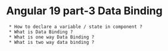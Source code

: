 # Angular 19 part-3 Data Binding

```text
 * How to declare a variable / state in component ?
 * What is Data Binding ?
 * What is one way Data Binding ?
 * What is two way data binding ?
 
```
